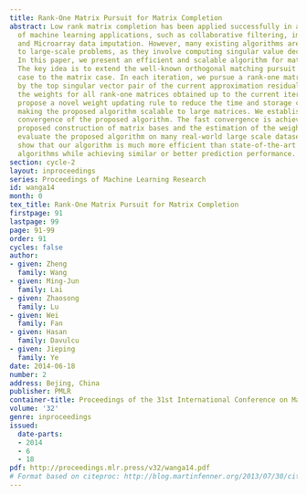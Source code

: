 ```yaml
---
title: Rank-One Matrix Pursuit for Matrix Completion
abstract: Low rank matrix completion has been applied successfully in a wide range
  of machine learning applications, such as collaborative filtering, image inpainting
  and Microarray data imputation. However, many existing algorithms are not scalable
  to large-scale problems, as they involve computing singular value decomposition.
  In this paper, we present an efficient and scalable algorithm for matrix completion.
  The key idea is to extend the well-known orthogonal matching pursuit from the vector
  case to the matrix case. In each iteration, we pursue a rank-one matrix basis generated
  by the top singular vector pair of the current approximation residual and update
  the weights for all rank-one matrices obtained up to the current iteration. We further
  propose a novel weight updating rule to reduce the time and storage complexity,
  making the proposed algorithm scalable to large matrices. We establish the linear
  convergence of the proposed algorithm. The fast convergence is achieved due to the
  proposed construction of matrix bases and the estimation of the weights. We empirically
  evaluate the proposed algorithm on many real-world large scale datasets. Results
  show that our algorithm is much more efficient than state-of-the-art matrix completion
  algorithms while achieving similar or better prediction performance.
section: cycle-2
layout: inproceedings
series: Proceedings of Machine Learning Research
id: wanga14
month: 0
tex_title: Rank-One Matrix Pursuit for Matrix Completion
firstpage: 91
lastpage: 99
page: 91-99
order: 91
cycles: false
author:
- given: Zheng
  family: Wang
- given: Ming-Jun
  family: Lai
- given: Zhaosong
  family: Lu
- given: Wei
  family: Fan
- given: Hasan
  family: Davulcu
- given: Jieping
  family: Ye
date: 2014-06-18
number: 2
address: Bejing, China
publisher: PMLR
container-title: Proceedings of the 31st International Conference on Machine Learning
volume: '32'
genre: inproceedings
issued:
  date-parts:
  - 2014
  - 6
  - 18
pdf: http://proceedings.mlr.press/v32/wanga14.pdf
# Format based on citeproc: http://blog.martinfenner.org/2013/07/30/citeproc-yaml-for-bibliographies/
---
```

